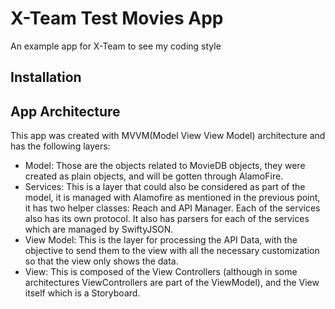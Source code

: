 #  X-Team Test Movies App

An example app for X-Team to see my coding style

## Installation

## App Architecture
This app was created with MVVM(Model View View Model) architecture and has the following layers:
- Model: Those are the objects related to MovieDB objects, they were created as plain objects, and will be gotten through AlamoFire.
- Services: This is a layer that could also be considered as part of the model, it is managed with Alamofire as mentioned in the previous point, it has two helper classes: Reach and API Manager. Each of the services also has its own protocol. It also has parsers for each of the services which are managed by SwiftyJSON.
- View Model: This is the layer for processing the API Data, with the objective to send them to the view with all the necessary customization so that the view only shows the data.
- View: This is composed of the View Controllers (although in some architectures ViewControllers are part of the ViewModel), and the View itself which is a Storyboard.
